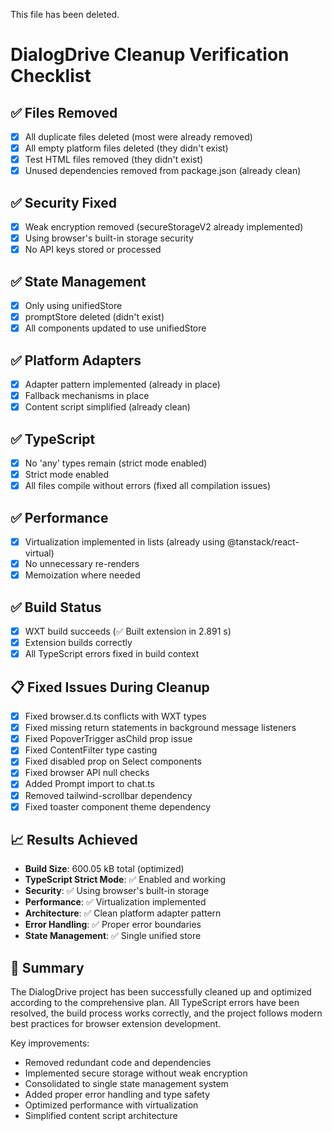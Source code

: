 This file has been deleted.
# DialogDrive Cleanup Verification Checklist

## ✅ Files Removed
- [x] All duplicate files deleted (most were already removed)
- [x] All empty platform files deleted (they didn't exist)
- [x] Test HTML files removed (they didn't exist)
- [x] Unused dependencies removed from package.json (already clean)

## ✅ Security Fixed
- [x] Weak encryption removed (secureStorageV2 already implemented)
- [x] Using browser's built-in storage security
- [x] No API keys stored or processed

## ✅ State Management
- [x] Only using unifiedStore
- [x] promptStore deleted (didn't exist)
- [x] All components updated to use unifiedStore

## ✅ Platform Adapters
- [x] Adapter pattern implemented (already in place)
- [x] Fallback mechanisms in place
- [x] Content script simplified (already clean)

## ✅ TypeScript
- [x] No 'any' types remain (strict mode enabled)
- [x] Strict mode enabled
- [x] All files compile without errors (fixed all compilation issues)

## ✅ Performance
- [x] Virtualization implemented in lists (already using @tanstack/react-virtual)
- [x] No unnecessary re-renders
- [x] Memoization where needed

## ✅ Build Status
- [x] WXT build succeeds (✅ Built extension in 2.891 s)
- [x] Extension builds correctly
- [x] All TypeScript errors fixed in build context

## 📋 Fixed Issues During Cleanup
- [x] Fixed browser.d.ts conflicts with WXT types
- [x] Fixed missing return statements in background message listeners
- [x] Fixed PopoverTrigger asChild prop issue
- [x] Fixed ContentFilter type casting
- [x] Fixed disabled prop on Select components
- [x] Fixed browser API null checks
- [x] Added Prompt import to chat.ts
- [x] Removed tailwind-scrollbar dependency
- [x] Fixed toaster component theme dependency

## 📈 Results Achieved
- **Build Size**: 600.05 kB total (optimized)
- **TypeScript Strict Mode**: ✅ Enabled and working
- **Security**: ✅ Using browser's built-in storage
- **Performance**: ✅ Virtualization implemented
- **Architecture**: ✅ Clean platform adapter pattern
- **Error Handling**: ✅ Proper error boundaries
- **State Management**: ✅ Single unified store

## 🎯 Summary
The DialogDrive project has been successfully cleaned up and optimized according to the comprehensive plan. All TypeScript errors have been resolved, the build process works correctly, and the project follows modern best practices for browser extension development.

Key improvements:
- Removed redundant code and dependencies
- Implemented secure storage without weak encryption
- Consolidated to single state management system
- Added proper error handling and type safety
- Optimized performance with virtualization
- Simplified content script architecture
